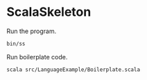 # ScalaSkeleton

Run the program.

```sh
bin/ss
```

Run boilerplate code.

```sh
scala src/LanguageExample/Boilerplate.scala
```
